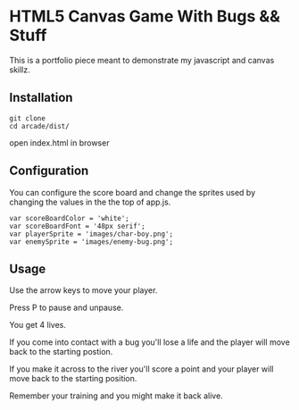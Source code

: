 # HTML5 Canvas Game With Bugs && Stuff
This is a portfolio piece meant to demonstrate my javascript and canvas skillz.

## Installation
```
git clone 
cd arcade/dist/
```
open index.html in browser

## Configuration
You can configure the score board and change the sprites used by changing the values in the the top of app.js.
```
var scoreBoardColor = 'white';
var scoreBoardFont = '48px serif';
var playerSprite = 'images/char-boy.png';
var enemySprite = 'images/enemy-bug.png';
```

## Usage
Use the arrow keys to move your player.

Press P to pause and unpause.

You get 4 lives.

If you come into contact with a bug you'll lose a life and the player will move back to the starting postion.

If you make it across to the river you'll score a point and your player will move back to the starting position.

Remember your training and you might make it back alive.